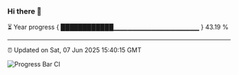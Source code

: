 ### Hi there 👋

⏳ Year progress { ████████████▁▁▁▁▁▁▁▁▁▁▁▁▁▁▁▁▁▁ } 43.19 %

---

⏰ Updated on Sat, 07 Jun 2025 15:40:15 GMT

![Progress Bar CI](https://github.com/IshwaranRudhara/GIT-ACTION/workflows/Progress%20Bar%20CI/badge.svg)
